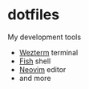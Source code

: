 # dotfiles

My development tools

- [Wezterm](https://github.com/wez/wezterm) terminal
- [Fish](https://github.com/fish-shell/fish-shell) shell
- [Neovim](https://github.com/neovim/neovim) editor
- and more
